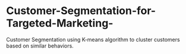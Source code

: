 # Customer-Segmentation-for-Targeted-Marketing-
Customer Segmentation using K-means algorithm to cluster customers based on similar behaviors.
